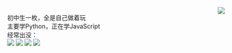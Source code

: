 <a href="#">
<img align="right" src="https://github-readme-stats-neon-psi-82.vercel.app/api?username=helloplhm-qwq&show_icons=true&hide_border=true&icon_color=586069&title_color=a0a9af">
</a>  


初中生一枚，全是自己做着玩  
主要学Python，正在学JavaScript  
经常出没：  
![](https://img.shields.io/badge/-Python-3e74a2?style=flat-square&logo=Python&logoColor=fff)
![](https://img.shields.io/badge/-Java-ab7221?style=flat-square&logo=Java&logoColor=fff)
![](https://img.shields.io/badge/-Linux-000000?style=flat-square&logo=Linux&logoColor=fff)
![](https://img.shields.io/badge/-Windows-0078D6?style=flat-square&logo=Windows)

<!---
helloplhm-qwq/helloplhm-qwq is a ✨ special ✨ repository because its `README.md` (this file) appears on your GitHub profile.
You can click the Preview link to take a look at your changes.
--->
